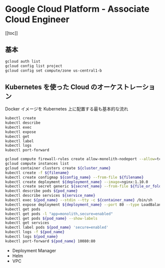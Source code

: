 # Google Cloud Platform - Associate Cloud Engineer

[[toc]]

## 基本

```sh
gcloud auth list
gcloud config list project
gcloud config set compute/zone us-central1-b
```

## Kubernetes を使った Cloud のオーケストレーション

Docker イメージを Kubernetes 上に配置する最も基本的な流れ

```sh
kubectl create
kubectl describe
kubectl exec
kubectl expose
kubectl get
kubectl label
kubectl logs
kubectl port-forward
```

```sh
gcloud compute firewall-rules create allow-monolith-nodeport --allow=tcp:31000
gcloud compute instances list
gcloud container clusters create ${cluster_name}
kubectl create -f ${filename}
kubectl create configmap ${config_name} --from-file ${filename}
kubectl create deployment ${deployment_name} --image=nginx:1.10.0
kubectl create secret generic ${secret_name} --from-file ${file_or_folder}
kubectl describe pods ${pod_name}
kubectl describe services ${service_name}
kubectl exec ${pod_name} --stdin --tty -c ${container_name} /bin/sh
kubectl expose deployment ${deployment_name} --port 80 --type LoadBalancer
kubectl get pods
kubectl get pods -l "app=monolith,secure=enabled"
kubectl get pods ${pod_name} --show-labels
kubectl get services
kubectl label pods ${pod_name} 'secure=enabled'
kubectl logs -f ${pod_name}
kubectl logs ${pod_name}
kubectl port-forward ${pod_name} 10080:80
```

- Deployment Manager
- Helm
- VPC
